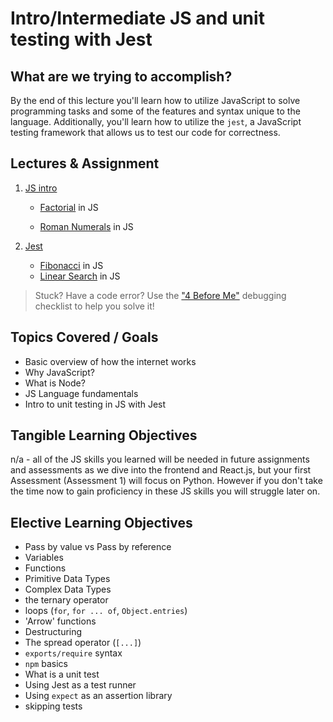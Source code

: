 # Intro/Intermediate JS and unit testing with Jest

## What are we trying to accomplish?

By the end of this lecture you'll learn how to utilize JavaScript to solve programming tasks and some of the features and syntax unique to the language. Additionally, you'll learn how to utilize the `jest`, a JavaScript testing framework that allows us to test our code for correctness.

## Lectures & Assignment

1. [JS intro](./1-js-intro-to-js.md)

   - [Factorial](https://github.com/Code-Platoon-Assignments/algo-factorial) in JS

   - [Roman Numerals](https://github.com/Code-Platoon-Assignments/algo-roman-numerals) in JS

2. [Jest](./2-intermediate-js-and-jest.md)

   - [Fibonacci](https://github.com/Code-Platoon-Assignments/algo-fibonacci) in JS
   - [Linear Search](https://github.com/Code-Platoon-Assignments/algo-linear-search) in JS

> Stuck? Have a code error? Use the ["4 Before Me"](https://docs.google.com/document/d/1nseOs5oabYBKNHfwJZNAR7GlU0zkZxNagsw63AD7XV0/edit) debugging checklist to help you solve it!

## Topics Covered / Goals

- Basic overview of how the internet works
- Why JavaScript?
- What is Node?
- JS Language fundamentals
- Intro to unit testing in JS with Jest

## Tangible Learning Objectives

n/a - all of the JS skills you learned will be needed in future assignments and assessments as we dive into the frontend and React.js, but your first Assessment (Assessment 1) will focus on Python. However if you don't take the time now to gain proficiency in these JS skills you will struggle later on.

## Elective Learning Objectives

- Pass by value vs Pass by reference
- Variables
- Functions
- Primitive Data Types
- Complex Data Types
- the ternary operator
- loops (`for`, `for ... of`, `Object.entries`)
- 'Arrow' functions
- Destructuring
- The spread operator (`[...]`)
- `exports/require` syntax
- `npm` basics
- What is a unit test
- Using Jest as a test runner
- Using `expect` as an assertion library
- skipping tests